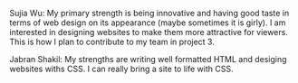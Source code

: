 Sujia Wu: My primary strength is being innovative and having good taste in terms of web design on its appearance (maybe sometimes it is girly). I am interested in designing websites to make them more attractive for viewers. This is how I plan to contribute to my team in project 3.

Jabran Shakil: My strengths are writing well formatted HTML and desiging websites withs CSS. I can really bring a site to life with CSS.
